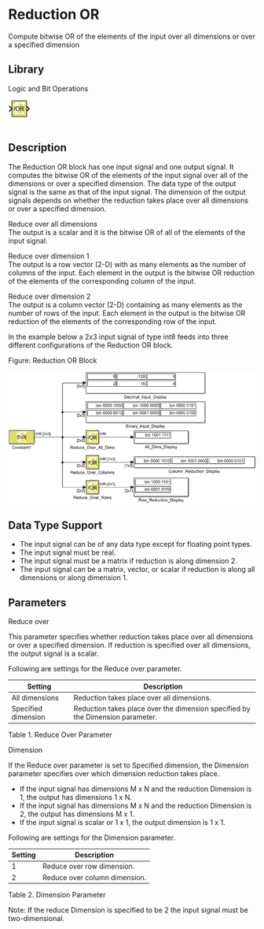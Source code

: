 # Reduction OR

Compute bitwise OR of the elements of the input over all dimensions or
over a specified dimension

## Library

Logic and Bit Operations

![](./Images/block.png)

## Description

The Reduction OR block has one input signal and one output signal. It
computes the bitwise OR of the elements of the input signal over all of
the dimensions or over a specified dimension. The data type of the
output signal is the same as that of the input signal. The dimension of
the output signals depends on whether the reduction takes place over all
dimensions or over a specified dimension.

Reduce over all dimensions  
The output is a scalar and it is the bitwise OR of all of the elements
of the input signal.

Reduce over dimension 1  
The output is a row vector (2-D) with as many elements as the number of
columns of the input. Each element in the output is the bitwise OR
reduction of the elements of the corresponding column of the input.

Reduce over dimension 2  
The output is a column vector (2-D) containing as many elements as the
number of rows of the input. Each element in the output is the bitwise
OR reduction of the elements of the corresponding row of the input.

In the example below a 2x3 input signal of type int8 feeds into three
different configurations of the Reduction OR block.

Figure: Reduction OR Block

![](./Images/nck1532106555832.png)

## Data Type Support

- The input signal can be of any data type except for floating point
  types.
- The input signal must be real.
- The input signal must be a matrix if reduction is along dimension 2.
- The input signal can be a matrix, vector, or scalar if reduction is
  along all dimensions or along dimension 1.

## Parameters

Reduce over

This parameter specifies whether reduction takes place over all
dimensions or over a specified dimension. If reduction is specified over
all dimensions, the output signal is a scalar.

Following are settings for the Reduce over parameter.

| Setting             | Description                                                                    |
|---------------------|--------------------------------------------------------------------------------|
| All dimensions      | Reduction takes place over all dimensions.                                     |
| Specified dimension | Reduction takes place over the dimension specified by the Dimension parameter. |

Table 1. Reduce Over Parameter

Dimension

If the Reduce over parameter is set to Specified dimension, the
Dimension parameter specifies over which dimension reduction takes
place.

- If the input signal has dimensions M x N and the reduction Dimension
  is 1, the output has dimensions 1 x N.
- If the input signal has dimensions M x N and the reduction Dimension
  is 2, the output has dimensions M x 1.
- If the input signal is scalar or 1 x 1, the output dimension is 1 x 1.

Following are settings for the Dimension parameter.

| Setting | Description                   |
|---------|-------------------------------|
| 1       | Reduce over row dimension.    |
| 2       | Reduce over column dimension. |

Table 2. Dimension Parameter

Note: If the reduce Dimension is specified to be 2 the input signal must
be two-dimensional.
